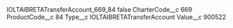 <?xml version="1.0" encoding="UTF-8"?>
<CustomMetadata xmlns="http://soap.sforce.com/2006/04/metadata" xmlns:xsi="http://www.w3.org/2001/XMLSchema-instance" xmlns:xsd="http://www.w3.org/2001/XMLSchema">
    <label>IOLTAIBRETATransferAccount_669_84</label>
    <protected>false</protected>
    <values>
        <field>CharterCode__c</field>
        <value xsi:type="xsd:string">669</value>
    </values>
    <values>
        <field>ProductCode__c</field>
        <value xsi:type="xsd:string">84</value>
    </values>
    <values>
        <field>Type__c</field>
        <value xsi:type="xsd:string">IOLTAIBRETATransferAccount</value>
    </values>
    <values>
        <field>Value__c</field>
        <value xsi:type="xsd:string">900522</value>
    </values>
</CustomMetadata>
